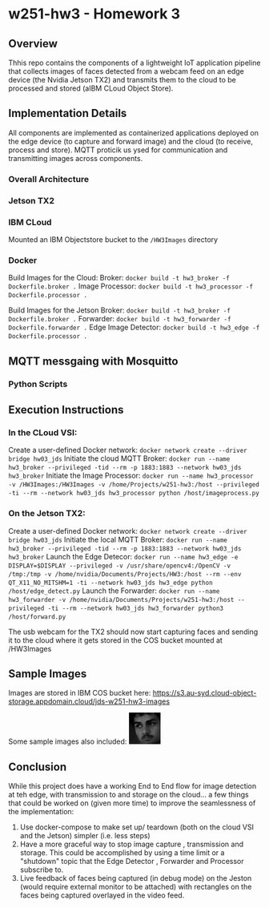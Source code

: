 # w251-hw3 - Homework 3

## Overview
Thhis repo contains the components of a lightweight IoT application pipeline that collects images of faces detected from a webcam feed on an edge device (the Nvidia Jetson TX2) and transmits them to the cloud to be processed and stored (aIBM CLoud Object Store).

## Implementation Details
All components are implemented as containerized applications deployed on the edge device (to capture and forward image) and the cloud (to receive, process and store). MQTT proticik us ysed for communication and transmitting images across components.

### Overall Architecture


### Jetson TX2 



### IBM CLoud

Mounted an IBM Objectstore bucket to the `/HW3Images` directory

### Docker
Build Images for the Cloud:
Broker: `docker build -t hw3_broker -f Dockerfile.broker .`
Image Processor: `docker build -t hw3_processor -f Dockerfile.processor .`

Build Images for the Jetson
Broker: `docker build -t hw3_broker -f Dockerfile.broker .`
Forwarder: `docker build -t hw3_forwarder -f Dockerfile.forwarder .`
Edge Image Detector: `docker build -t hw3_edge -f Dockerfile.processor .`

## MQTT messgaing with Mosquitto



### Python Scripts

## Execution Instructions

### In the CLoud VSI:
Create a user-defined Docker network: `docker network create --driver bridge hw03_jds`
Initiate the cloud MQTT Broker: `docker run --name hw3_broker --privileged -tid --rm -p 1883:1883 --network hw03_jds hw3_broker`
Initiate the Image Processor: `docker run --name hw3_processor -v /HW3Images:/HW3Images -v /home/Projects/w251-hw3:/host --privileged -ti --rm --network hw03_jds hw3_processor python /host/imageprocess.py`

### On the Jetson TX2:
Create a user-defined Docker network: `docker network create --driver bridge hw03_jds`
Initiate the local MQTT Broker: `docker run --name hw3_broker --privileged -tid --rm -p 1883:1883 --network hw03_jds hw3_broker`
Launch the Edge Detecor: `docker run --name hw3_edge -e DISPLAY=$DISPLAY --privileged -v /usr/share/opencv4:/OpenCV -v /tmp:/tmp -v /home/nvidia/Documents/Projects/HW3:/host --rm --env QT_X11_NO_MITSHM=1 -ti --network hw03_jds hw3_edge python /host/edge_detect.py`
Launch the Forwarder: `docker run --name hw3_forwarder -v /home/nvidia/Documents/Projects/w251-hw3:/host --privileged -ti --rm --network hw03_jds hw3_forwarder python3 /host/forward.py`

The usb webcam for the TX2 should now start capturing faces and sending it to the cloud where it gets stored in the COS bucket mounted at /HW3Images

## Sample Images
Images are stored in IBM COS bucket here: https://s3.au-syd.cloud-object-storage.appdomain.cloud/jds-w251-hw3-images

Some sample images also included:
![alt text](image414.png "Logo Title Text 1")


## Conclusion
While this project does have a working End to End flow for image detection at teh edge, with transmission to and storage on the cloud... a few things that could be worked on (given more time) to improve the seamlessness of the implementation:
1. Use docker-compose to make set up/ teardown (both on the cloud VSI and the Jetson) simpler (i.e. less steps)
2. Have a more graceful way to stop image capture , transmission and storage. This could be accomplished by using a time limit or a "shutdown" topic that the Edge Detector , Forwarder and Processor subscribe to.
3. Live feedback of faces being captured (in debug mode) on the Jeston (would require external monitor to be attached) with rectangles on the faces being captured overlayed in the video feed.




